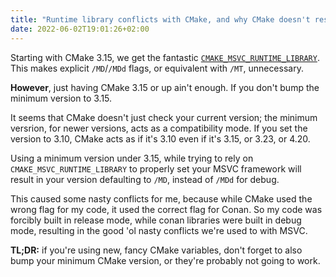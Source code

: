 ```yaml
---
title: "Runtime library conflicts with CMake, and why CMake doesn't respect your options"
date: 2022-06-02T19:01:26+02:00
---
```


Starting with CMake 3.15, we get the fantastic [`CMAKE_MSVC_RUNTIME_LIBRARY`](https://cmake.org/cmake/help/latest/variable/CMAKE_MSVC_RUNTIME_LIBRARY.html). This makes explicit `/MD`/`/MDd` flags, or equivalent with `/MT`, unnecessary.

**However**, just having CMake 3.15 or up ain't enough. If you don't bump the minimum version to 3.15.

It seems that CMake doesn't just check your current version; the minimum versrion, for newer versions, acts as a compatibility mode. If you set the version to 3.10, CMake acts as if it's 3.10 even if it's 3.15, or 3.23, or 4.20.

 Using a minimum version under 3.15, while trying to rely on `CMAKE_MSVC_RUNTIME_LIBRARY` to properly set your MSVC framework will result in your version defaulting to `/MD`, instead of `/MDd` for debug.

This caused some nasty conflicts for me, because while CMake used the wrong flag for my code, it used the correct flag for Conan. So my code was forcibly built in release mode, while conan libraries were built in debug mode, resulting in the good 'ol nasty conflicts we're used to with MSVC.

**TL;DR:** if you're using new, fancy CMake variables, don't forget to also bump your minimum CMake version, or they're probably not going to work.
